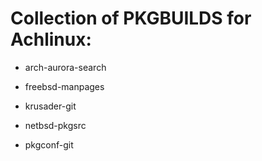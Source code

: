 # Collection of PKGBUILDS for Achlinux:

- arch-aurora-search

- freebsd-manpages

- krusader-git

- netbsd-pkgsrc

- pkgconf-git
